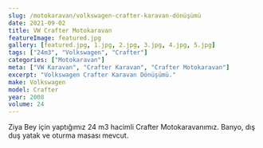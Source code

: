 ```yaml
---
slug: /motokaravan/volkswagen-crafter-karavan-dönüşümü
date: 2021-09-02
title: VW Crafter Motokaravan
featureImage: featured.jpg
gallery: [featured.jpg, 1.jpg, 2.jpg, 3.jpg, 4.jpg, 5.jpg]
tags: ["24m3", "Volkswagen", "Crafter"]
categories: ["Motokaravan"]
meta: ["VW Karavan", "Crafter Karavan", "Crafter Motokaravan"]
excerpt: "Volkswagen Crafter Karavan Dönüşümü."
make: Volkswagen
model: Crafter
year: 2008
volume: 24
---
```

Ziya Bey için yaptığımız 24 m3 hacimli Crafter Motokaravanımız. Banyo, dış duş yatak ve oturma masası mevcut. 